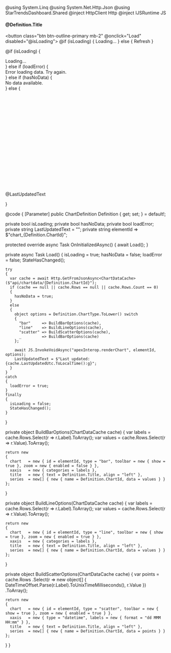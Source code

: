 @using System.Linq
@using System.Net.Http.Json
@using StarTrendsDashboard.Shared
@inject HttpClient Http
@inject IJSRuntime JS

<div class="mb-5">
  <h4>@Definition.Title</h4>

  <button class="btn btn-outline-primary mb-2"
          @onclick="Load"
          disabled="@isLoading">
    @if (isLoading)
    {
      <span>Loading…</span>
    }
    else
    {
      <span>Refresh</span>
    }
  </button>

  @if (isLoading)
  {
    <div class="spinner-border text-primary" role="status">
      <span class="visually-hidden">Loading...</span>
    </div>
  }
  else if (loadError)
  {
    <div class="alert alert-danger">
      Error loading data. Try again.
    </div>
  }
  else if (hasNoData)
  {
    <div class="alert alert-warning">
      No data available.
    </div>
  }
  else
  {
    <div id="@elementId" style="min-height:300px"></div>
    <p class="text-muted">@LastUpdatedText</p>
  }
</div>

@code {
  [Parameter] public ChartDefinition Definition { get; set; } = default!;

  private bool isLoading;
  private bool hasNoData;
  private bool loadError;
  private string LastUpdatedText = "";
  private string elementId => $"chart_{Definition.ChartId}";

  protected override async Task OnInitializedAsync()
  {
    await Load();
  }

  private async Task Load()
  {
    isLoading = true;
    hasNoData = false;
    loadError = false;
    StateHasChanged();

    try
    {
      var cache = await Http.GetFromJsonAsync<ChartDataCache>($"api/chartdata/{Definition.ChartId}");
      if (cache == null || cache.Rows == null || cache.Rows.Count == 0)
      {
        hasNoData = true;
      }
      else
      {
        object options = Definition.ChartType.ToLower() switch
        {
          "bar"     => BuildBarOptions(cache),
          "line"    => BuildLineOptions(cache),
          "scatter" => BuildScatterOptions(cache),
          _         => BuildBarOptions(cache)
        };

        await JS.InvokeVoidAsync("apexInterop.renderChart", elementId, options);
        LastUpdatedText = $"Last updated: {cache.LastUpdatedUtc.ToLocalTime():g}";
      }
    }
    catch
    {
      loadError = true;
    }
    finally
    {
      isLoading = false;
      StateHasChanged();
    }
  }

  private object BuildBarOptions(ChartDataCache cache)
  {
    var labels = cache.Rows.Select(r => r.Label).ToArray();
    var values = cache.Rows.Select(r => r.Value).ToArray();

    return new
    {
      chart   = new { id = elementId, type = "bar", toolbar = new { show = true }, zoom = new { enabled = false } },
      xaxis   = new { categories = labels },
      title   = new { text = Definition.Title, align = "left" },
      series  = new[] { new { name = Definition.ChartId, data = values } }
    };
  }

  private object BuildLineOptions(ChartDataCache cache)
  {
    var labels = cache.Rows.Select(r => r.Label).ToArray();
    var values = cache.Rows.Select(r => r.Value).ToArray();

    return new
    {
      chart   = new { id = elementId, type = "line", toolbar = new { show = true }, zoom = new { enabled = true } },
      xaxis   = new { categories = labels },
      title   = new { text = Definition.Title, align = "left" },
      series  = new[] { new { name = Definition.ChartId, data = values } }
    };
  }

  private object BuildScatterOptions(ChartDataCache cache)
  {
    var points = cache.Rows
      .Select(r => new object[] {
        DateTimeOffset.Parse(r.Label).ToUnixTimeMilliseconds(),
        r.Value
      })
      .ToArray();

    return new
    {
      chart   = new { id = elementId, type = "scatter", toolbar = new { show = true }, zoom = new { enabled = true } },
      xaxis   = new { type = "datetime", labels = new { format = "dd MMM HH:mm" } },
      title   = new { text = Definition.Title, align = "left" },
      series  = new[] { new { name = Definition.ChartId, data = points } }
    };
  }
}
